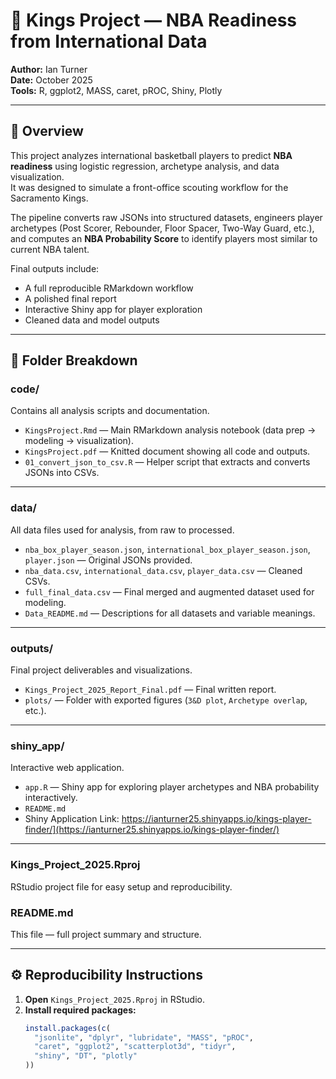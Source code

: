 # 🏀 Kings Project — NBA Readiness from International Data

**Author:** Ian Turner  
**Date:** October 2025  
**Tools:** R, ggplot2, MASS, caret, pROC, Shiny, Plotly  

---

## 🧠 Overview
This project analyzes international basketball players to predict **NBA readiness** using logistic regression, archetype analysis, and data visualization.  
It was designed to simulate a front-office scouting workflow for the Sacramento Kings.  

The pipeline converts raw JSONs into structured datasets, engineers player archetypes (Post Scorer, Rebounder, Floor Spacer, Two-Way Guard, etc.), and computes an **NBA Probability Score** to identify players most similar to current NBA talent.  

Final outputs include:
- A full reproducible RMarkdown workflow  
- A polished final report  
- Interactive Shiny app for player exploration  
- Cleaned data and model outputs  

---

## 📂 Folder Breakdown

### **code/**
Contains all analysis scripts and documentation.
- `KingsProject.Rmd` — Main RMarkdown analysis notebook (data prep → modeling → visualization).  
- `KingsProject.pdf` — Knitted document showing all code and outputs.  
- `01_convert_json_to_csv.R` — Helper script that extracts and converts JSONs into CSVs.

---

### **data/**
All data files used for analysis, from raw to processed.
- `nba_box_player_season.json`, `international_box_player_season.json`, `player.json` — Original JSONs provided.  
- `nba_data.csv`, `international_data.csv`, `player_data.csv` — Cleaned CSVs.  
- `full_final_data.csv` — Final merged and augmented dataset used for modeling.  
- `Data_README.md` — Descriptions for all datasets and variable meanings.

---

### **outputs/**
Final project deliverables and visualizations.
- `Kings_Project_2025_Report_Final.pdf` — Final written report.  
- `plots/` — Folder with exported figures (`3&D plot`, `Archetype overlap`, etc.).  

---

### **shiny_app/**
Interactive web application.
- `app.R` — Shiny app for exploring player archetypes and NBA probability interactively.
-  `README.md` 
- Shiny Application Link: https://ianturner25.shinyapps.io/kings-player-finder/](https://ianturner25.shinyapps.io/kings-player-finder/)

---

### **Kings_Project_2025.Rproj**
RStudio project file for easy setup and reproducibility.

### **README.md**
This file — full project summary and structure.

---

## ⚙️ Reproducibility Instructions

1. **Open** `Kings_Project_2025.Rproj` in RStudio.  
2. **Install required packages:**
   ```r
   install.packages(c(
     "jsonlite", "dplyr", "lubridate", "MASS", "pROC",
     "caret", "ggplot2", "scatterplot3d", "tidyr",
     "shiny", "DT", "plotly"
   ))
